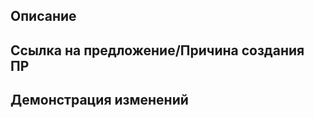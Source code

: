 <!-- Пишите **НИЖЕ** заголовков и **ВЫШЕ** комментариев, иначе ваш текст может не отобразиться. -->
<!-- В Contributing.MD вы можете найти некоторые рекомендации к оформлению пулл-реквеста. -->

## Описание
<!-- Опишите, что делает ваш ПР. Документировать каждую деталь не требуется, просто укажите основные изменения. -->

## Ссылка на предложение/Причина создания ПР
<!-- Здесь оставьте ссылку на сообщение в #отчеты-по-предложениям, чтобы подтвердить, что ваше предложение одобрено. Либо укажите, почему этот ПР должен пройти без предложки. -->
<!-- Пример ссылки: https://ptb.discord.com/channels/1093051559606222908/1093524368115634278/ID сообщения -->
## Демонстрация изменений
<!-- Здесь вы можете показать изменения внешне, к примеру новые спрайты, звуки или изменения карты. Или написать, что именно изменилось для игроков. Этот пункт полностью опционален и его можно удалить. -->
